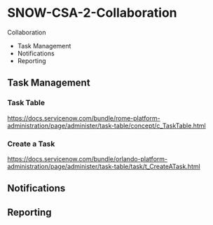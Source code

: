# SNOW-CSA-2-Collaboration

Collaboration
- Task Management
- Notifications
- Reporting

## Task Management

### Task Table
https://docs.servicenow.com/bundle/rome-platform-administration/page/administer/task-table/concept/c_TaskTable.html

### Create a Task
https://docs.servicenow.com/bundle/orlando-platform-administration/page/administer/task-table/task/t_CreateATask.html

## Notifications

## Reporting

